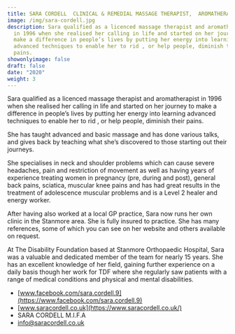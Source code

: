 ```yaml
---
title: SARA CORDELL  CLINICAL & REMEDIAL MASSAGE THERAPIST,  AROMATHERAPIST AND HEALER
image: /img/sara-cordell.jpg
description: Sara qualified as a licenced massage therapist and aromatherapist
  in 1996 when she realised her calling in life and started on her journey to
  make a difference in people’s lives by putting her energy into learning
  advanced techniques to enable her to rid , or help people, diminish their
  pains.
showonlyimage: false
draft: false
date: "2020"
weight: 3
---
```

Sara qualified as a licenced massage therapist and aromatherapist in 1996 when she realised her calling in life and started on her journey to make a difference in people’s lives by putting her energy into learning advanced techniques to enable her to rid , or help people, diminish their pains.

She has taught advanced and basic massage and has done various talks, and gives back by teaching what she’s discovered to those starting out their journeys.

She specialises in neck and shoulder problems which can cause severe headaches, pain and restriction of movement as well as having years of experience treating women in pregnancy (pre, during and post), general back pains, sciatica, muscular knee pains and has had great results in the treatment of adolescence muscular problems and is a Level 2 healer and energy worker.

After having also worked at a local GP practice, Sara now runs her own clinic in the Stanmore area. She is fully insured to practice. She has many references, some of which you can see on her website and others available on request.

At The Disability Foundation based at Stanmore Orthopaedic Hospital, Sara was a valuable and dedicated member of the team for nearly 15 years. She has an excellent knowledge of her field, gaining further experience on a daily basis though her work for TDF where she regularly saw patients with a range of medical conditions and physical and mental disabilities.

* [www.facebook.com/sara.cordell.9](https://www.facebook.com/sara.cordell.9)
* [www.saracordell.co.uk](https://www.saracordell.co.uk/)
* SARA CORDELL M.I.F.A
* [info@saracordell.co.uk](mailto:info@saracordell.co.uk)